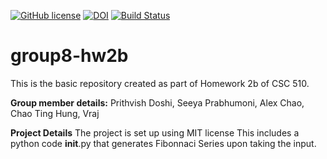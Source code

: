 [![GitHub license](https://img.shields.io/github/license/prithvish-doshi-17/group8-hw2b)](https://github.com/prithvish-doshi-17/group8-hw2b/blob/main/LICENSE)
[![DOI](https://zenodo.org/badge/401065006.svg)](https://zenodo.org/badge/latestdoi/401065006)
[![Build Status](https://app.travis-ci.com/prithvish-doshi-17/group8-hw2b.svg?branch=main)](https://app.travis-ci.com/prithvish-doshi-17/group8-hw2b)
# group8-hw2b
This is the basic repository created as part of Homework 2b of CSC 510. 

**Group member details:**
 Prithvish Doshi,
 Seeya Prabhumoni,
 Alex Chao,
 Chao Ting Hung, 
 Vraj 

**Project Details**
The project is set up using MIT license 
This includes a python code __init__.py that generates Fibonnaci Series upon taking the input.




